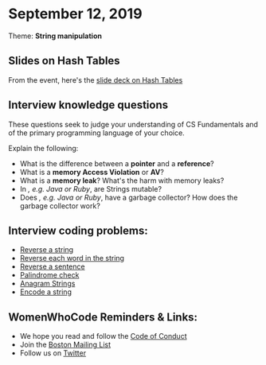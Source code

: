 # September 12, 2019
Theme: **String manipulation**

## Slides on Hash Tables
From the event, here's the [slide deck on Hash Tables](https://docs.google.com/presentation/d/1pFtUeKQZjqFUXNeCSn8O1Rhw-jRaA21XjouirVre_0k/edit?usp=sharing)

## Interview knowledge questions
These questions seek to judge your understanding of CS Fundamentals and of the primary programming language of your choice.

Explain the following:
- What is the difference between a **pointer** and a **reference**?
- What is a **memory Access Violation** or **AV**?
- What is a **memory leak**? What's the harm with memory leaks?
- In *<fill in your primary programming language of choice>, e.g. Java or Ruby*, are Strings mutable?
- Does *<fill in your primary programming language of choice>, e.g. Java or Ruby*, have a garbage collector? How does the garbage collector work?

## Interview coding problems:
- [Reverse a string](https://github.com/WomenWhoCodeBoston/algorithms/tree/master/challenges/StringReverse)
- [Reverse each word in the string](https://github.com/WomenWhoCodeBoston/algorithms/blob/master/challenges/ReverseWords)
- [Reverse a sentence](https://github.com/WomenWhoCodeBoston/algorithms/tree/master/challenges/ReverseSentence)
- [Palindrome check](https://github.com/WomenWhoCodeBoston/algorithms/tree/master/challenges/PalindromeCheck)
- [Anagram Strings](https://github.com/WomenWhoCodeBoston/algorithms/blob/master/challenges/AnagramStrings/AnagramStrings.md)
- [Encode a string](https://github.com/WomenWhoCodeBoston/algorithms/tree/master/challenges/EncodeRepeating)



## WomenWhoCode Reminders & Links:
* We hope you read and follow the [Code of Conduct](https://www.womenwhocode.com/codeofconduct)
* Join the [Boston Mailing List](https://mailchi.mp/0405d78baf97/wwcodeboston)
* Follow us on [Twitter](https://twitter.com/wwcbos)
